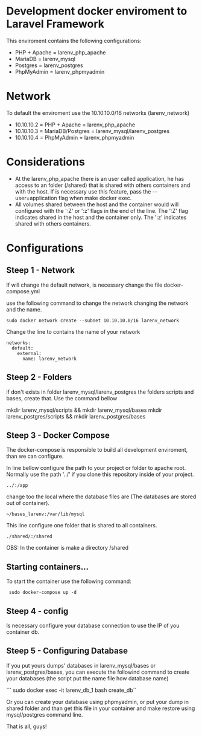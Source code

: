 # Development docker enviroment to Laravel Framework

This enviroment contains the following configurations:

* PHP + Apache  = larenv_php_apache
* MariaDB 	= larenv_mysql
* Postgres 	= larenv_postgres
* PhpMyAdmin    = larenv_phpmyadmin

# Network

To default the enviroment use the 10.10.10.0/16 networks (larenv_network)

* 10.10.10.2 = PHP + Apache     = larenv_php_apache
* 10.10.10.3 = MariaDB/Postgres = larenv_mysql/larenv_postgres
* 10.10.10.4 = PhpMyAdmin       = larenv_phpmyadmin

# Considerations

* At the larenv_php_apache there is an user called application, he has access to an folder (/shared)
that is shared with others containers and with the host. If is necessary use this feature, pass the --user=application
flag when make docker exec.
* All volumes shared between the host and the container would will configured with the ':Z' or ':z' flags in the end of the line. 
The ':Z' flag indicates shared in the host and the container only. The ':z' indicates shared with others containers.

# Configurations

<h2>Steep 1 - Network</h2>

If will change the default network, is necessary change the file docker-compose.yml

use the following command to change the network changing the network and the name.

```sudo docker network create --subnet 10.10.10.0/16 larenv_network ```

Change the line to contains the name of your network

```
networks:
  default:
    external:
      name: larenv_network
```

<h2>Steep 2 - Folders</h2>

if don't exists in folder larenv_mysql/larenv_postgres the folders scripts and bases, create that. Use the command bellow

mkdir larenv_mysql/scripts && mkdir larenv_mysql/bases
mkdir larenv_postgres/scripts && mkdir larenv_postgres/bases

<h2>Steep 3 - Docker Compose</h2>

The docker-compose is responsible to build all development enviroment, than we can configure.

In line bellow configure the path to your project or folder to apache root. Normally use the path '../' if you clone this
repository inside of your project.

``` ../:/app ```

change too the local where the database files are (The databases are stored out of container).

``` ~/bases_larenv:/var/lib/mysql ```

This line configure one folder that is shared to all containers.

``` ./shared/:/shared ```

OBS: In the container is make a directory /shared

<h2>Starting containers...</h2>

To start the container use the following command:

``` sudo docker-compose up -d```

<h2>Steep 4 - config </h2>

Is necessary configure your database connection to use the IP of you container db.

<h2>Steep 5 - Configuring Database</h2>

If you put yours dumps' databases in larenv_mysql/bases or larenv_postgres/bases, you can execute the followind command
to create your databases (the script put the name file how database name)

``` sudo docker exec -it larenv_db_1 bash create_db``

Or you can create your database using phpmyadmin, or put your dump in shared folder and than
get this file in your container and make restore using mysql/postgres command line.

That is all, guys!
